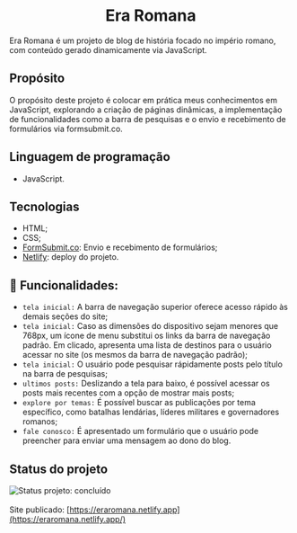 <h1 align="center">Era Romana</h1>

Era Romana é um projeto de blog de história focado no império romano, com conteúdo gerado dinamicamente via JavaScript.

## Propósito
O propósito deste projeto é colocar em prática meus conhecimentos em JavaScript, explorando a criação de páginas dinâmicas, a implementação de funcionalidades como a barra de pesquisas e o envio e recebimento de formulários via formsubmit.co.

## Linguagem de programação
- JavaScript.

## Tecnologias
- HTML;
- CSS;
- [FormSubmit.co](https://formsubmit.co/): Envio e recebimento de formulários;
- [Netlify](https://www.netlify.com/): deploy do projeto.

## :hammer: Funcionalidades:
- `tela inicial:` A barra de navegação superior oferece acesso rápido às demais seções do site;
- `tela inicial:` Caso as dimensões do dispositivo sejam menores que 768px, um ícone de menu substitui os links da barra de navegação padrão. Em clicado, apresenta uma lista de destinos para o usuário acessar no site (os mesmos da barra de navegação padrão);
- `tela inicial:` O usuário pode pesquisar rápidamente posts pelo título na barra de pesquisas;
- `ultimos posts:` Deslizando a tela para baixo, é possível acessar os posts mais recentes com a opção de mostrar mais posts;
- `explore por temas:` É possível buscar as publicações por tema específico, como batalhas lendárias, líderes militares e governadores romanos;
- `fale conosco:` É apresentado um formulário que o usuário pode preencher para enviar uma mensagem ao dono do blog.

## Status do projeto
![Status projeto: concluído](https://img.shields.io/badge/-CONCLUÍDO-green) <br><br>
Site publicado: [https://eraromana.netlify.app](https://eraromana.netlify.app/)

<!--
## Screenshots
Tela inicial:
![Screenshot 2025-06-21 01 04 43](https://github.com/user-attachments/assets/fdeab685-d022-4a46-82a9-951a7d885ad5)<br><br>
Pesquisando um post:
![Screenshot 2025-06-21 01 05 10](https://github.com/user-attachments/assets/b707396e-4509-4be5-b5dd-221011414431)<br><br>
Conferindo os últimos posts:
![Screenshot 2025-06-21 01 05 55](https://github.com/user-attachments/assets/49460bd7-5c93-4d4b-aaa7-99c064955506)<br><br>
Explorando por tema:
![Screenshot 2025-06-21 01 06 02](https://github.com/user-attachments/assets/0234dc0b-6ec5-4a27-991a-665c040ddd91)<br><br>
Escolhendo um artigo do tema:
![Screenshot 2025-06-21 01 06 35](https://github.com/user-attachments/assets/cb6c1eb2-e61f-48eb-a2f4-eb1de976337a)<br><br>
Lendo um post:
![Screenshot 2025-06-21 01 06 47](https://github.com/user-attachments/assets/678c0cae-b6c7-48f4-981b-4d4059a63a8e)<br><br>
Entrando em contato:
![Screenshot 2025-06-21 01 06 18](https://github.com/user-attachments/assets/f6d328b3-93a5-4bba-9b3d-5dd2fe36aea3)<br><br>
-->
